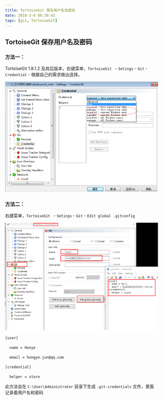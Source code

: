 ```yaml
---
title: TortoiseGit 保存用户名及密码
date: 2018-3-9 08:39:43
tags: [git, TortoiseGit]
---
```




## TortoiseGit 保存用户名及密码

### 方法一：

TortoiseGit 1.8.1.2 及其后版本，右键菜单，`TortoiseGit ` - `Setings` - `Git` - `Credential` - 根据自己的需求做出选择。

![img](../images/tortoisegit_remember_password/792388-20161207105324210-45532612.png)

### 方法二：

右键菜单，`TortoiseGit ` - `Setings` - `Git` - `Edit global .gitconfig`

![img](../images/tortoisegit_remember_password/478847-20160714100612795-1828155289.png)

```
[user]

  name = Honye

  email = hongye.jun@qq.com

[credential]

  helper = store
```

此方法会在 `C:\User\Administrator` 目录下生成 `.git-credentials` 文件，里面记录着用户名和密码


